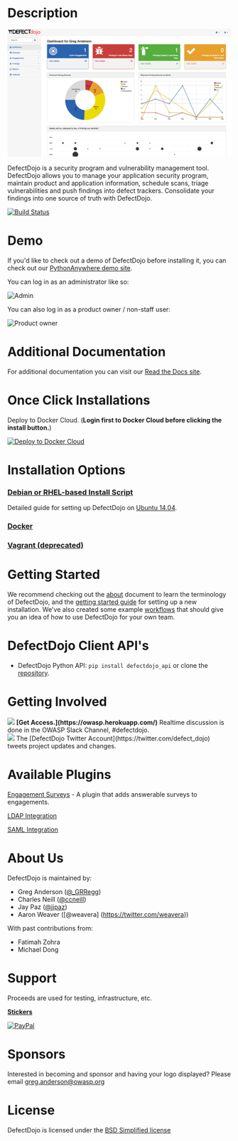 # Description

![Screenshot of DefectDojo](./doc/img/screenshot1.png)

DefectDojo is a security program and vulnerability management tool. DefectDojo allows you to manage your application security program, maintain product and application information, schedule scans, triage vulnerabilities and push findings into defect trackers. Consolidate your findings into one source of truth with DefectDojo.

[![Build Status](https://travis-ci.org/OWASP/django-DefectDojo.svg?branch=master)](https://travis-ci.org/OWASP/django-DefectDojo)

# Demo

If you'd like to check out a demo of DefectDojo before installing it, you can
check out our [PythonAnywhere demo site](http://defectdojo.pythonanywhere.com/).

You can log in as an administrator like so:

![Admin](https://inventropy.us/dd/admin.png)

You can also log in as a product owner / non-staff user:

![Product owner](https://inventropy.us/dd/owner.png)

# Additional Documentation

For additional documentation you can visit our [Read the Docs site](http://defectdojo.readthedocs.io/).

# Once Click Installations

Deploy to Docker Cloud. (<b>Login first to Docker Cloud before clicking the install button.</b>)

[![Deploy to Docker Cloud](https://files.cloud.docker.com/images/deploy-to-dockercloud.svg)](https://cloud.docker.com/stack/deploy/?repo=https://github.com/aaronweaver/docker-DefectDojo)

# Installation Options

### [Debian or RHEL-based Install Script](./doc/install_bash.md)
Detailed guide for setting up DefectDojo on
[Ubuntu 14.04](https://github.com/rackerlabs/django-DefectDojo/wiki/DefectDojo-Installation-Guide---Ubuntu-Desktop-14.04).

### [Docker](http://defectdojo.readthedocs.io/en/latest/getting-started.html#docker-local-install)

### [Vagrant (deprecated)](./doc/install_vagrant.md)

# Getting Started

We recommend checking out the [about](./doc/about.md) document to learn the
terminology of DefectDojo, and the
[getting started guide](./doc/getting_started.md) for setting up a new
installation. We've also created some example [workflows](./doc/workflows.md)
that should give you an idea of how to use DefectDojo for your own team.

# DefectDojo Client API's

- DefectDojo Python API: `pip install defectdojo_api` or clone the [repository](https://github.com/aaronweaver/defectdojo_api).

# Getting Involved

<img src="https://github.com/devGregA/django-DefectDojo/blob/master/doc/img/slack_rgb.png" width="100">  
<b>[Get Access.](https://owasp.herokuapp.com/)</b> Realtime discussion is done in the OWASP Slack Channel, #defectdojo.

<br>
<img src="https://github.com/devGregA/django-DefectDojo/blob/master/doc/img/Twitter_Logo.png" width="45">  
The [DefectDojo Twitter Account](https://twitter.com/defect_dojo) tweets project updates and changes.

# Available Plugins

[Engagement Surveys](https://github.com/grendel513/defectDojo-engagement-survey) - A plugin that adds answerable surveys to engagements.

[LDAP Integration](https://pythonhosted.org/django-auth-ldap/)

[SAML Integration](https://pypi.python.org/pypi/djangosaml2/)


# About Us

DefectDojo is maintained by:

- Greg Anderson ([@\_GRRegg](https://twitter.com/_GRRegg))
- Charles Neill ([@ccneill](https://twitter.com/ccneill))
- Jay Paz ([@jjpaz](https://twitter.com/jjpaz))
- Aaron Weaver ([@weavera] (https://twitter.com/weavera))

With past contributions from:

- Fatimah Zohra
- Michael Dong

# Support

Proceeds are used for testing, infrastructure, etc.

 <b>[Stickers](https://www.stickermule.com/en/marketplace/tags/defectdojo)</b>

[![PayPal](https://www.paypalobjects.com/en_US/i/btn/btn_donate_SM.gif)](https://www.paypal.com/cgi-bin/webscr?cmd=_donations&business=paypal%40owasp%2eorg&lc=US&item_name=OWASP%20DefectDojo&no_note=0&currency_code=USD&bn=PP%2dDonationsBF)

# Sponsors

Interested in becoming and sponsor and having your logo displayed? Please email greg.anderson@owasp.org

# License

DefectDojo is licensed under the [BSD Simplified license](LICENSE.md)
